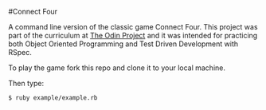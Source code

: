 #Connect Four

A command line version of the classic game Connect Four. This project was part of
the curriculum at [The Odin Project](https://www.theodinproject.com/courses/ruby-programming/lessons/testing-ruby) and it was intended for practicing both Object Oriented Programming
and Test Driven Development with RSpec.

To play the game fork this repo and clone it to your local machine.

Then type:

    $ ruby example/example.rb
    

 

